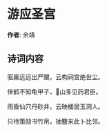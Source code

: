 # 游应圣宫

**作者**: 余靖

## 诗词内容

驱羸远远出严闉，云构祠宫绝世尘。

伴鹤不知龟甲子，𣃁山多见药君臣。

雨昏仙穴丹砂井，云映楼居玉洞人。

只待策勋书竹帛，抽簪来此卜比邻。

